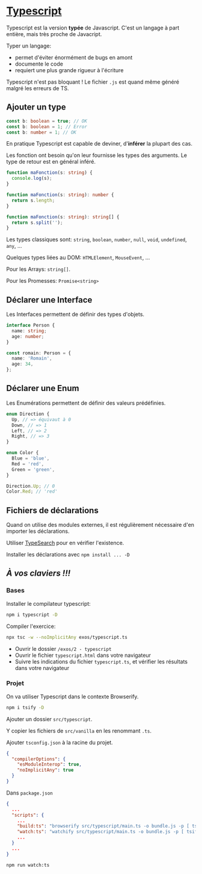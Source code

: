 # [Typescript](https://www.typescriptlang.org/)

Typescript est la version **typée** de Javascript. C'est un langage à part entière, mais très proche de Javacript.

Typer un langage:

- permet d'éviter énormément de bugs en amont
- documente le code
- requiert une plus grande rigueur à l'écriture

Typescript n'est pas bloquant ! Le fichier `.js` est quand même généré malgré les erreurs de TS.

## Ajouter un type

```ts
const b: boolean = true; // OK
const b: boolean = 1; // Error
const b: number = 1; // OK
```

En pratique Typescript est capable de deviner, d'**inférer** la plupart des cas.

Les fonction ont besoin qu'on leur fournisse les types des arguments. Le type de retour est en général inféré.

```ts
function maFonction(s: string) {
  console.log(s);
}

function maFonction(s: string): number {
  return s.length;
}

function maFonction(s: string): string[] {
  return s.split('');
}
```

Les types classiques sont: `string`, `boolean`, `number`, `null`, `void`, `undefined`, `any`, ...

Quelques types liées au DOM: `HTMLElement`, `MouseEvent`, ...

Pour les Arrays: `string[]`.

Pour les Promesses: `Promise<string>`

## Déclarer une Interface

Les Interfaces permettent de définir des types d'objets.

```ts
interface Person {
  name: string;
  age: number;
}

const romain: Person = {
  name: 'Romain',
  age: 34,
};
```

## Déclarer une Enum

Les Enumérations permettent de définir des valeurs prédéfinies.

```ts
enum Direction {
  Up, // => équivaut à 0
  Down, // => 1
  Left, // => 2
  Right, // => 3
}

enum Color {
  Blue = 'blue',
  Red = 'red',
  Green = 'green',
}

Direction.Up; // 0
Color.Red; // 'red'
```

## Fichiers de déclarations

Quand on utilise des modules externes, il est régulièrement nécessaire d'en importer les déclarations.

Utiliser [TypeSearch](https://microsoft.github.io/TypeSearch/) pour en vérifier l'existence.

Installer les déclarations avec `npm install ... -D`

## **_À vos claviers !!!_**

### Bases

Installer le compilateur typescript:

```bash
npm i typescript -D
```

Compiler l'exercice:

```bash
npx tsc -w --noImplicitAny exos/typescript.ts
```

- Ouvrir le dossier `/exos/2 - typescript`
- Ouvrir le fichier `typescript.html` dans votre navigateur
- Suivre les indications du fichier `typescript.ts`, et vérifier les résultats dans votre navigateur

### Projet

On va utiliser Typescript dans le contexte Browserify.

```bash
npm i tsify -D
```

Ajouter un dossier `src/typescript`.

Y copier les fichiers de `src/vanilla` en les renommant `.ts`.

Ajouter `tsconfig.json` à la racine du projet.

```json
{
  "compilerOptions": {
    "esModuleInterop": true,
    "noImplicitAny": true
  }
}
```

Dans `package.json`

```json
{
  ...
  "scripts": {
    ...
    "build:ts": "browserify src/typescript/main.ts -o bundle.js -p [ tsify ] -t [ babelify ] -d --extension=ts",
    "watch:ts": "watchify src/typescript/main.ts -o bundle.js -p [ tsify ] -t [ babelify ] -d -v --extension=ts",
    ...
  }
  ...
}
```

```bash
npm run watch:ts
```
